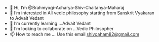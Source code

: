 - 👋 Hi, I’m @Brahmyogi-Acharya-Shiv-Chaitanya-Maharaj
- 👀 I’m interested in All vedic philosophy starting from Sanskrit Vyakaran to Advait Vedant 
- 🌱 I’m currently learning ...Advait Vedant
- 💞️ I’m looking to collaborate on ...Vedic Philosopher
- 📫 How to reach me ...  Use this email   shivoaham82@gmail.com

<!---
BrahmyogiAcharya-Shiv-Chaitanya-Maharaj/BrahmyogiAcharya-Shiv-Chaitanya-Maharaj is a ✨ special ✨ repository because its `README.md` (this file) appears on your GitHub profile.
You can click the Preview link to take a look at your changes.
--->
